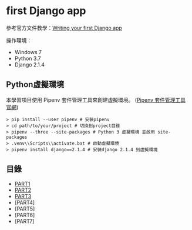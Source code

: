 # first Django app
參考官方文件教學：[Writing your first Django app](https://docs.djangoproject.com/en/2.1/intro/tutorial01/)

操作環境：
- Windows 7
- Python 3.7
- Django 2.1.4

## Python虛擬環境
本學習項目使用 Pipenv 套件管理工具來創建虛擬環境。 ([Pipenv 套件管理工具 官網](https://pipenv.readthedocs.io/en/latest/))
```shell
> pip install --user pipenv # 安裝pipenv
> cd path/to/your/project # 切換到project目錄
> pipenv --three --site-packages # Python 3 虛擬環境 並啟用 site-packages
> .venv\\Scripts\\activate.bat # 啟動虛擬環境
> pipenv install django==2.1.4 # 安裝django 2.1.4 到虛擬環境
```

## 目錄
- [PART1](PART1.md)
- [PART2](PART2.md)
- [PART3](PART3.md)
- [PART4]
- [PART5]
- [PART6]
- [PART7]
